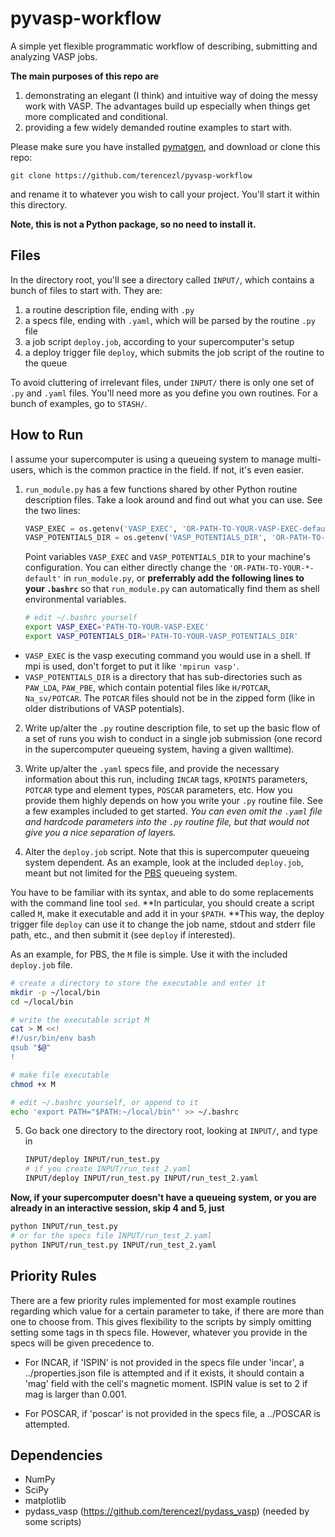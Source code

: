 pyvasp-workflow
===============

A simple yet flexible programmatic workflow of describing, submitting and analyzing VASP jobs.

**The main purposes of this repo are**

1. demonstrating an elegant (I think) and intuitive way of doing the messy work with VASP. The advantages build up especially when things get more complicated and conditional.
2. providing a few widely demanded routine examples to start with.

Please make sure you have installed [pymatgen](http://pymatgen.org/), and download or clone this repo:

    git clone https://github.com/terencezl/pyvasp-workflow

and rename it to whatever you wish to call your project. You'll start it within this directory.

**Note, this is not a Python package, so no need to install it.**

Files
-----

In the directory root, you'll see a directory called `INPUT/`, which contains a bunch of files to start with. They are:

1. a routine description file, ending with `.py`
2. a specs file, ending with `.yaml`, which will be parsed by the routine `.py` file
3. a job script `deploy.job`, according to your supercomputer's setup
4. a deploy trigger file `deploy`, which submits the job script of the routine to the queue

To avoid cluttering of irrelevant files, under `INPUT/` there is only one set of `.py` and `.yaml` files. You'll need more as you define you own routines. For a bunch of examples, go to `STASH/`.

How to Run
----------

I assume your supercomputer is using a queueing system to manage multi-users, which is the common practice in the field. If not, it's even easier.

1. `run_module.py` has a few functions shared by other Python routine description files. Take a look around and find out what you can use. See the two lines:

   ```python
   VASP_EXEC = os.getenv('VASP_EXEC', 'OR-PATH-TO-YOUR-VASP-EXEC-default')
   VASP_POTENTIALS_DIR = os.getenv('VASP_POTENTIALS_DIR', 'OR-PATH-TO-YOUR-VASP_POTENTIALS_DIR-default')
   ```

   Point variables `VASP_EXEC` and `VASP_POTENTIALS_DIR` to your machine's configuration. You can either directly change the `'OR-PATH-TO-YOUR-*-default'` in `run_module.py`, or **preferrably add the following lines to your `.bashrc`** so that `run_module.py` can automatically find them as shell environmental variables.

   ```bash
   # edit ~/.bashrc yourself
   export VASP_EXEC='PATH-TO-YOUR-VASP-EXEC'
   export VASP_POTENTIALS_DIR='PATH-TO-YOUR-VASP_POTENTIALS_DIR'
   ```

  * `VASP_EXEC` is the vasp executing command you would use in a shell. If mpi is used, don't forget to put it like `'mpirun vasp'`.
  * `VASP_POTENTIALS_DIR` is a directory that has sub-directories such as `PAW_LDA`, `PAW_PBE`, which contain potential files like `H/POTCAR`, `Na_sv/POTCAR`. The `POTCAR` files should not be in the zipped form (like in older distributions of VASP potentials).

2. Write up/alter the `.py` routine description file, to set up the basic flow of a set of runs you wish to conduct in a single job submission (one record in the supercomputer queueing system, having a given walltime).

3. Write up/alter the `.yaml` specs file, and provide the necessary information about this run, including `INCAR` tags, `KPOINTS` parameters, `POTCAR` type and element types, `POSCAR` parameters, etc. How you provide them highly depends on how you write your `.py` routine file. See a few examples included to get started. *You can even omit the `.yaml` file and hardcode parameters into the `.py` routine file, but that would not give you a nice separation of layers.*

4. Alter the `deploy.job` script. Note that this is supercomputer queueing system dependent. As an example, look at the included `deploy.job`, meant but not limited for the [PBS](https://en.wikipedia.org/wiki/Portable_Batch_System) queueing system.

  You have to be familiar with its syntax, and able to do some replacements with the command line tool `sed`. **In particular, you should create a script called `M`, make it executable and add it in your `$PATH`. **This way, the deploy trigger file `deploy` can use it to change the job name, stdout and stderr file path, etc., and then submit it (see `deploy` if interested).
   
   As an example, for PBS, the `M` file is simple. Use it with the included `deploy.job` file.
   
   ```bash
   # create a directory to store the executable and enter it
   mkdir -p ~/local/bin
   cd ~/local/bin

   # write the executable script M
   cat > M <<!
   #!/usr/bin/env bash
   qsub "$@"
   !

   # make file executable
   chmod +x M

   # edit ~/.bashrc yourself, or append to it
   echo 'export PATH="$PATH:~/local/bin"' >> ~/.bashrc
   ```

5. Go back one directory to the directory root, looking at `INPUT/`, and type in

   ```bash
   INPUT/deploy INPUT/run_test.py
   # if you create INPUT/run_test_2.yaml
   INPUT/deploy INPUT/run_test.py INPUT/run_test_2.yaml
   ```

**Now, if your supercomputer doesn't have a queueing system, or you are already in an interactive session, skip 4 and 5, just**

```bash
python INPUT/run_test.py
# or for the specs file INPUT/run_test_2.yaml
python INPUT/run_test.py INPUT/run_test_2.yaml
```

Priority Rules
--------------

There are a few priority rules implemented for most example routines regarding which value for a certain parameter to take, if there are more than one to choose from. This gives flexibility to the scripts by simply omitting setting some tags in th specs file. However, whatever you provide in the specs will be given precedence to.

* For INCAR, if 'ISPIN' is not provided in the specs file under 'incar', a ../properties.json file is attempted and if it exists, it should contain a 'mag' field with the cell's magnetic moment. ISPIN value is set to 2 if mag is larger than 0.001.

* For POSCAR, if 'poscar' is not provided in the specs file, a ../POSCAR is attempted.

Dependencies
------------

* NumPy
* SciPy
* matplotlib
* pydass_vasp (https://github.com/terencezl/pydass_vasp) (needed by some scripts)
